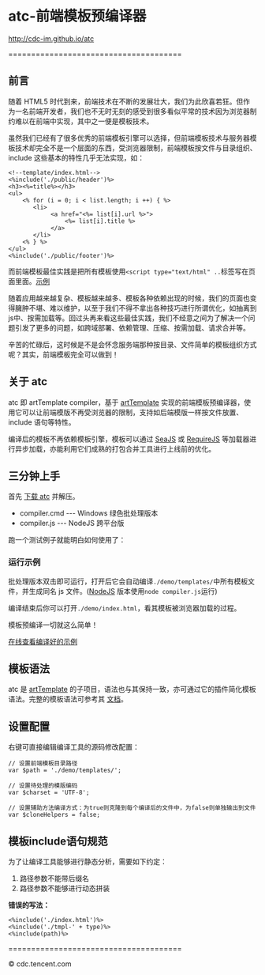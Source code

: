 #	atc-前端模板预编译器

<http://cdc-im.github.io/atc>

======================================

##	前言

随着 HTML5 时代到来，前端技术在不断的发展壮大，我们为此欣喜若狂。但作为一名前端开发者，我们也不无时无刻的感受到很多看似平常的技术因为浏览器制约难以在前端中实现，其中之一便是模板技术。
	
虽然我们已经有了很多优秀的前端模板引擎可以选择，但前端模板技术与服务器模板技术却完全不是一个层面的东西，受浏览器限制，前端模板按文件与目录组织、include 这些基本的特性几乎无法实现，如：

	<!--template/index.html-->
	<%include('./public/header')%>
	<h3><%=title%></h3>
	<ul>
	    <% for (i = 0; i < list.length; i ++) { %>
	       <li>
	        	<a href="<%= list[i].url %>">
	        		<%= list[i].title %>
	        	</a>
	       </li>
	    <% } %>
	</ul>
	<%include('./public/footer')%>
	
而前端模板最佳实践是把所有模板使用``<script type="text/html" ..``标签写在页面里面。[示例](http://aui.github.io/artTemplate/demo/basic.html) 

随着应用越来越复杂、模板越来越多、模板各种依赖出现的时候，我们的页面也变得臃肿不堪、难以维护，以至于我们不得不拿出各种技巧进行所谓优化，如抽离到js中、按需加载等。回过头再来看这些最佳实践，我们不经意之间为了解决一个问题引发了更多的问题，如跨域部署、依赖管理、压缩、按需加载、请求合并等。

辛苦的忙碌后，这时候是不是会怀念服务端那种按目录、文件简单的模板组织方式呢？其实，前端模板完全可以做到！

##	关于 atc

atc 即 artTemplate compiler，基于 [artTemplate](https://github.com/aui/artTemplate) 实现的前端模板预编译器，使用它可以让前端模版不再受浏览器的限制，支持如后端模版一样按文件放置、include 语句等特性。

编译后的模板不再依赖模板引擎，模板可以通过 [SeaJS](http://seajs.org) 或 [RequireJS](http://requirejs.org) 等加载器进行异步加载，亦能利用它们成熟的打包合并工具进行上线前的优化。

##	三分钟上手

首先 [下载 atc](https://github.com/cdc-im/atc/archive/master.zip) 并解压。

*	compiler.cmd --- Windows 绿色批处理版本
*	compiler.js	--- NodeJS 跨平台版

跑一个测试例子就能明白如何使用了：

###	运行示例

批处理版本双击即可运行，打开后它会自动编译``./demo/templates/``中所有模板文件，并生成同名 js 文件。([NodeJS](http://nodejs.org) 版本使用``node compiler.js``运行)

编译结束后你可以打开``./demo/index.html``，看其模板被浏览器加载的过程。

模板预编译一切就这么简单！

[在线查看编译好的示例](http://cdc-im.github.io/atc/demo/)

##	模板语法

atc 是 [artTemplate](https://github.com/aui/artTemplate) 的子项目，语法也与其保持一致，亦可通过它的插件简化模板语法。完整的模板语法可参考其 [文档](https://github.com/aui/artTemplate)。

##	设置配置

右键可直接编辑编译工具的源码修改配置：

	// 设置前端模板目录路径
	var $path = './demo/templates/';

	// 设置待处理的模版编码
	var $charset = 'UTF-8';

	// 设置辅助方法编译方式：为true则克隆到每个编译后的文件中，为false则单独输出到文件
	var $cloneHelpers = false;
	
	
##	模板include语句规范

为了让编译工具能够进行静态分析，需要如下约定：

1.	路径参数不能带后缀名
2.	路径参数不能够进行动态拼装

**错误的写法：**

	<%include('./index.html')%>	
	<%include('./tmpl-' + type)%>
	<%include(path)%>

======================================


© cdc.tencent.com
